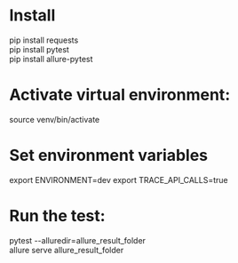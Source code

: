 
# Install
pip install requests <br>
pip install pytest <br>
pip install allure-pytest <br>

# Activate virtual environment:
source venv/bin/activate <br>

# Set environment variables
export ENVIRONMENT=dev
export TRACE_API_CALLS=true

# Run the test:
pytest --alluredir=allure_result_folder <br>
allure serve allure_result_folder